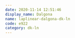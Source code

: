 ```yaml
---
date: 2020-11-14 12:51:46
display_name: Dalgona
name: laplinear-dalgona-dk-ln
code: e922
category: dk-ln
---
```

